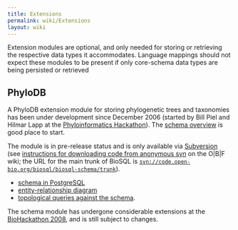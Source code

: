 ```yaml
---
title: Extensions
permalink: wiki/Extensions
layout: wiki
---
```


Extension modules are optional, and only needed for storing or
retrieving the respective data types it accommodates. Language mappings
should not expect these modules to be present if only core-schema data
types are being persisted or retrieved

PhyloDB
-------

A PhyloDB extension module for storing phylogenetic trees and taxonomies
has been under development since December 2006 (started by Bill Piel and
Hilmar Lapp at the [Phyloinformatics
Hackathon](http://hackathon.nescent.org/Phylohackathon_1)). The [schema
overview](PhyloDBSchema "wikilink") is good place to start.

The module is in pre-release status and is only available via
[Subversion](http://code.open-bio.org/svnweb/index.cgi/biosql/browse/biosql-schema/trunk)
(see [instructions for downloading code from anonymous
svn](http://open-bio.org/wiki/SourceCode#Downloading_and_updating_code_via_Anonymous_SVN)
on the O|B|F wiki; the URL for the main trunk of BioSQL is
[`svn://code.open-bio.org/biosql/biosql-schema/trunk`](svn://code.open-bio.org/biosql/biosql-schema/trunk)).

-   [schema in
    PostgreSQL](http://code.open-bio.org/svnweb/index.cgi/biosql/view/biosql-schema/trunk/sql/biosql-phylodb-pg.sql)
-   [entity-relationship
    diagram](http://code.open-bio.org/svnweb/index.cgi/biosql/checkout/biosql-schema/trunk/doc/biosql-phylodb.pdf)
-   [topological queries against the
    schema](http://code.open-bio.org/svnweb/index.cgi/biosql/view/biosql-schema/trunk/sql/phylodb-topo-queries.sql).

The schema module has undergone considerable extensions at the
[BioHackathon 2008](http://hackathon.dbcls.jp), and is still subject to
changes.
